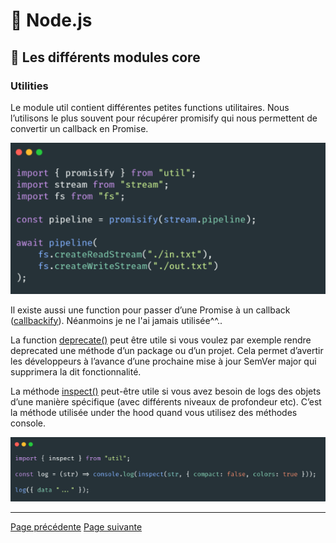 # 🐢 Node.js

## 🌟 Les différents modules core

### Utilities

Le module util contient différentes petites functions utilitaires. Nous l’utilisons le plus souvent pour récupérer promisify qui nous permettent de convertir un callback en Promise.

<img src="../../../../assets/nodejs/core-modules/core-utilities.png" alt="Example de code" width="600"/>

Il existe aussi une function pour passer d’une Promise à un callback ([callbackify](https://nodejs.org/api/util.html#util_util_callbackify_original)). Néanmoins je ne l'ai jamais utilisée^^..

La function [deprecate()](https://nodejs.org/api/util.html#util_util_deprecate_fn_msg_code) peut être utile si vous voulez par exemple rendre deprecated une méthode d’un package ou d’un projet. Cela permet d’avertir les développeurs à l’avance d’une prochaine mise à jour SemVer major qui supprimera la dit fonctionnalité.

La méthode [inspect()](https://nodejs.org/api/util.html#util_util_inspect_object_showhidden_depth_colors) peut-être utile si vous avez besoin de logs des objets d’une manière spécifique (avec différents niveaux de profondeur etc). C’est la méthode utilisée under the hood quand vous utilisez des méthodes console.

<img src="../../../../assets/nodejs/core-modules/core-utilities-1.png" alt="Example de code" width="600"/>

---
[Page précédente](./child_process.md)
[Page suivante](./vm.md)